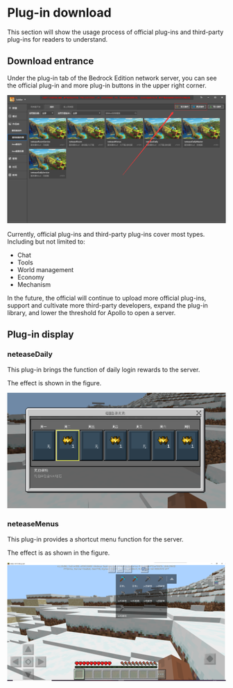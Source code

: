 # Plug-in download 

This section will show the usage process of official plug-ins and third-party plug-ins for readers to understand. 

## Download entrance 

Under the plug-in tab of the Bedrock Edition network server, you can see the official plug-in and more plug-in buttons in the upper right corner. 

![](./images/download-1.png) 

Currently, official plug-ins and third-party plug-ins cover most types. Including but not limited to: 

- Chat 
- Tools 
- World management 
- Economy 
- Mechanism 

In the future, the official will continue to upload more official plug-ins, support and cultivate more third-party developers, expand the plug-in library, and lower the threshold for Apollo to open a server. 

## Plug-in display 

### neteaseDaily 

This plug-in brings the function of daily login rewards to the server. 

The effect is shown in the figure. 

![](./images/intro-1.png) 

### neteaseMenus 

This plug-in provides a shortcut menu function for the server. 

The effect is as shown in the figure. 

![](./images/intro-2.png)